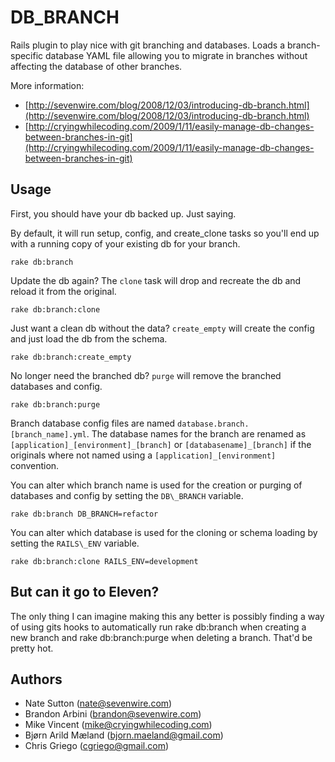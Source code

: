 DB\_BRANCH
==========

Rails plugin to play nice with git branching and databases. Loads a
branch-specific database YAML file allowing you to migrate in branches without
affecting the database of other branches.

More information:

* [http://sevenwire.com/blog/2008/12/03/introducing-db-branch.html](http://sevenwire.com/blog/2008/12/03/introducing-db-branch.html)
* [http://cryingwhilecoding.com/2009/1/11/easily-manage-db-changes-between-branches-in-git](http://cryingwhilecoding.com/2009/1/11/easily-manage-db-changes-between-branches-in-git)


Usage
-----

First, you should have your db backed up. Just saying.

By default, it will run setup, config, and create_clone tasks so you'll end up
with a running copy of your existing db for your branch.

    rake db:branch

Update the db again? The `clone` task will drop and recreate the db and reload it
from the original.

    rake db:branch:clone

Just want a clean db without the data? `create_empty` will create the config and
just load the db from the schema.

    rake db:branch:create_empty

No longer need the branched db? `purge` will remove the branched databases and
config.

    rake db:branch:purge


Branch database config files are named `database.branch.[branch_name].yml`. The
database names for the branch are renamed as
`[application]_[environment]_[branch]` or `[databasename]_[branch]` if the
originals where not named using a `[application]_[environment]` convention.

You can alter which branch name is used for the creation or purging of databases
and config by setting the `DB\_BRANCH` variable.

    rake db:branch DB_BRANCH=refactor

You can alter which database is used for the cloning or schema loading by
setting the `RAILS\_ENV` variable.

    rake db:branch:clone RAILS_ENV=development


But can it go to Eleven?
------------------------
The only thing I can imagine making this any better is possibly finding a way of
using gits hooks to automatically run rake db:branch when creating a new branch
and rake db:branch:purge when deleting a branch. That'd be pretty hot.


Authors
-------

* Nate Sutton (nate@sevenwire.com)
* Brandon Arbini (brandon@sevenwire.com)
* Mike Vincent (mike@cryingwhilecoding.com)
* Bjørn Arild Mæland (bjorn.maeland@gmail.com)
* Chris Griego (cgriego@gmail.com)
